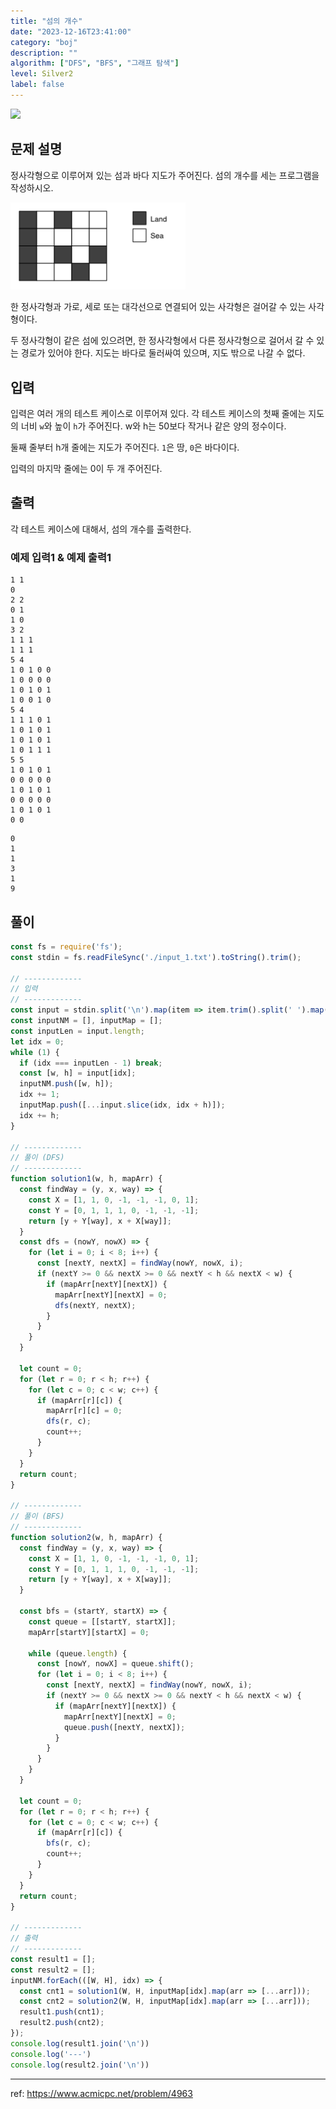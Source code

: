 ```yaml
---
title: "섬의 개수"
date: "2023-12-16T23:41:00"
category: "boj"
description: ""
algorithm: ["DFS", "BFS", "그래프 탐색"]
level: Silver2
label: false
---
```


<img class="left" src="https://d2gd6pc034wcta.cloudfront.net/tier/9.svg" style="width: 20px" />

## 문제 설명

정사각형으로 이루어져 있는 섬과 바다 지도가 주어진다. 섬의 개수를 세는 프로그램을 작성하시오.

<img class="left" src="https://raw.githubusercontent.com/hxxtae/algorithm/main/blog/assets/boj/섬의 개수_1.png" style="max-width: 280px" alt="섬의 개수_1" />

한 정사각형과 가로, 세로 또는 대각선으로 연결되어 있는 사각형은 걸어갈 수 있는 사각형이다. 

두 정사각형이 같은 섬에 있으려면, 한 정사각형에서 다른 정사각형으로 걸어서 갈 수 있는 경로가 있어야 한다. 지도는 바다로 둘러싸여 있으며, 지도 밖으로 나갈 수 없다.

## 입력

입력은 여러 개의 테스트 케이스로 이루어져 있다. 각 테스트 케이스의 첫째 줄에는 지도의 너비 `w`와 높이 `h`가 주어진다. w와 h는 50보다 작거나 같은 양의 정수이다.

둘째 줄부터 h개 줄에는 지도가 주어진다. `1`은 땅, `0`은 바다이다.

입력의 마지막 줄에는 0이 두 개 주어진다.

## 출력

각 테스트 케이스에 대해서, 섬의 개수를 출력한다.

### 예제 입력1 & 예제 출력1

```text
1 1
0
2 2
0 1
1 0
3 2
1 1 1
1 1 1
5 4
1 0 1 0 0
1 0 0 0 0
1 0 1 0 1
1 0 0 1 0
5 4
1 1 1 0 1
1 0 1 0 1
1 0 1 0 1
1 0 1 1 1
5 5
1 0 1 0 1
0 0 0 0 0
1 0 1 0 1
0 0 0 0 0
1 0 1 0 1
0 0

```

```text
0
1
1
3
1
9

```

## 풀이

```javascript
const fs = require('fs');
const stdin = fs.readFileSync('./input_1.txt').toString().trim();

// -------------
// 입력
// -------------
const input = stdin.split('\n').map(item => item.trim().split(' ').map(Number));
const inputNM = [], inputMap = [];
const inputLen = input.length;
let idx = 0;
while (1) {
  if (idx === inputLen - 1) break;
  const [w, h] = input[idx];
  inputNM.push([w, h]);
  idx += 1;
  inputMap.push([...input.slice(idx, idx + h)]);
  idx += h;
}

// -------------
// 풀이 (DFS)
// -------------
function solution1(w, h, mapArr) {
  const findWay = (y, x, way) => {
    const X = [1, 1, 0, -1, -1, -1, 0, 1];
    const Y = [0, 1, 1, 1, 0, -1, -1, -1];
    return [y + Y[way], x + X[way]];
  }
  const dfs = (nowY, nowX) => {
    for (let i = 0; i < 8; i++) {
      const [nextY, nextX] = findWay(nowY, nowX, i);
      if (nextY >= 0 && nextX >= 0 && nextY < h && nextX < w) {
        if (mapArr[nextY][nextX]) {
          mapArr[nextY][nextX] = 0;
          dfs(nextY, nextX);
        }
      }
    }
  }

  let count = 0;
  for (let r = 0; r < h; r++) {
    for (let c = 0; c < w; c++) {
      if (mapArr[r][c]) {
        mapArr[r][c] = 0;
        dfs(r, c);
        count++;
      }
    }
  }
  return count;
}

// -------------
// 풀이 (BFS)
// -------------
function solution2(w, h, mapArr) {
  const findWay = (y, x, way) => {
    const X = [1, 1, 0, -1, -1, -1, 0, 1];
    const Y = [0, 1, 1, 1, 0, -1, -1, -1];
    return [y + Y[way], x + X[way]];
  }

  const bfs = (startY, startX) => {
    const queue = [[startY, startX]];
    mapArr[startY][startX] = 0;

    while (queue.length) {
      const [nowY, nowX] = queue.shift();
      for (let i = 0; i < 8; i++) {
        const [nextY, nextX] = findWay(nowY, nowX, i);
        if (nextY >= 0 && nextX >= 0 && nextY < h && nextX < w) {
          if (mapArr[nextY][nextX]) {
            mapArr[nextY][nextX] = 0;
            queue.push([nextY, nextX]);
          }
        }
      }
    }
  }

  let count = 0;
  for (let r = 0; r < h; r++) {
    for (let c = 0; c < w; c++) {
      if (mapArr[r][c]) {
        bfs(r, c);
        count++;
      }
    }
  }
  return count;
}

// -------------
// 출력
// -------------
const result1 = [];
const result2 = [];
inputNM.forEach(([W, H], idx) => {
  const cnt1 = solution1(W, H, inputMap[idx].map(arr => [...arr]));
  const cnt2 = solution2(W, H, inputMap[idx].map(arr => [...arr]));
  result1.push(cnt1);
  result2.push(cnt2);
});
console.log(result1.join('\n'))
console.log('---')
console.log(result2.join('\n'))
```

---

ref: https://www.acmicpc.net/problem/4963